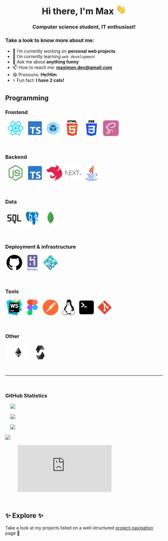 <h1 align="center">Hi there, I'm Max 
<img src="./assets/hand.gif" height="32"/></h1>
<h3 align="center">Computer science student, IT enthusiast!</h3>

### Take a look to know more about me:


- 🔭 I’m currently working on **personal web projects**
- 🌱 I’m currently learning `web development`
- 💬 Ask me about **anything funny**
- 📫 How to reach me: **maximon.dev@gmail.com**
- 😄 Pronouns: **He/Him**
- ⚡ Fun fact: **I have 2 cats!**

## Programming
### Frontend

&nbsp; <img height="50" src="./assets/frontend/react.svg"> 
&nbsp; <img height="50" src="./assets/frontend/typescript.svg"> 
&nbsp;<img height="50" src="./assets/frontend/webpack.svg"> 
&nbsp; <img height="50" src="./assets/frontend/html.svg">
&nbsp; <img height="50" src="./assets/frontend/css.svg"> 
&nbsp; <img height="50" src="./assets/frontend/sass.svg">

<br>

### Backend

&nbsp; <img height="50" src="./assets/backend/nodejs.svg">
&nbsp; <img height="50" src="./assets/backend/typescript.svg">
&nbsp; <img height="50" src="./assets/backend/nestjs.svg">
&nbsp; <img height="50" src="./assets/backend/nextjs.svg">
&nbsp;<img height="50" src="./assets/backend/java.svg">

<br>

### Data
&nbsp;<img height="50" src="./assets/data/sql.svg">
&nbsp;<img height="50" src="./assets/data/postgresql.svg">
&nbsp;<img height="50" src="./assets/data/mongo.svg">

<br>

### Deployment & infrastructure
&nbsp;<img height="50" src="./assets/deployment-and-infrastructure/github.svg">
&nbsp;<img height="50" src="./assets/deployment-and-infrastructure/heroku.svg">
&nbsp;<img height="50" src="./assets/deployment-and-infrastructure/netlify.svg">

<br>

### Tools
&nbsp;<img height="50" src="./assets/tools/webstorm.svg">
&nbsp;<img height="50" src="./assets/tools/figma.svg">
&nbsp;<img height="50" src="./assets/tools/postman.svg">
&nbsp;<img height="50" src="./assets/tools/linux.svg">
&nbsp;<img height="50" src="./assets/tools/terminal.svg">
&nbsp;<img height="50" src="./assets/tools/git.svg">

<br>

### Other
&nbsp;<img height="50" src="./assets/other/ethereum.svg">
&nbsp;<img height="50" src="./assets/other/solidity.svg">

<br>

---

<br>

### GitHub Statistics

&nbsp; &nbsp; <img src="https://github-readme-stats.vercel.app/api/top-langs/?username=maxifon&hide=html">

&nbsp; &nbsp; <img src="https://github-readme-stats.vercel.app/api/wakatime?username=maximon">

&nbsp; &nbsp; <img src="https://github-readme-stats.vercel.app/api?username=maxifon&count_private=true&show_icons=true&"></img>

<img src="https://github.com/maxifon/maxifon/blob/output/github-contribution-grid-snake.svg" /></p>

<figure><embed src="https://wakatime.com/share/@maximon/5c58efd0-1f4e-4ef7-a76a-c60ba8c3628c.svg"></embed></figure>

<br>

## ✨ Explore ✨
Take a look at my projects listed on a well-structured [project-navigation](https://github.com/maxifon/projects-navigation) page 🐾

<br>
<br>